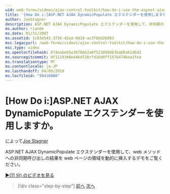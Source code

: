 ```yaml
---
uid: web-forms/videos/ajax-control-toolkit/how-do-i-use-the-aspnet-ajax-dynamicpopulate-extender
title: '[How Do i:]ASP.NET AJAX DynamicPopulate エクステンダーを使用しますか。 | Microsoft Docs'
author: JoeStagner
description: ASP.NET AJAX DynamicPopulate エクステンダーを使用して、非同期の ca の結果を web ページの領域を動的に設定するのデモを見る.
ms.author: riande
ms.date: 01/31/2007
ms.assetid: 1c83e543-3f56-42ed-9d10-ac3f8dd26093
msc.legacyurl: /web-forms/videos/ajax-control-toolkit/how-do-i-use-the-aspnet-ajax-dynamicpopulate-extender
msc.type: video
ms.openlocfilehash: 674eabeb5e3678662a0f523899d83ba66a61dbd2
ms.sourcegitcommit: 0f1119340e4464720cfd16d0ff15764746ea1fea
ms.translationtype: MT
ms.contentlocale: ja-JP
ms.lasthandoff: 04/09/2019
ms.locfileid: "59416000"
---
```

# <a name="how-do-i-use-the-aspnet-ajax-dynamicpopulate-extender"></a>[How Do i:]ASP.NET AJAX DynamicPopulate エクステンダーを使用しますか。

によって[Joe Stagner](https://github.com/JoeStagner)

ASP.NET AJAX DynamicPopulate エクステンダーを使用して、web メソッドへの非同期呼び出しの結果を web ページの領域を動的に挿入するデモをご覧ください。

[&#9654;(11 分) のビデオを見る](https://channel9.msdn.com/Blogs/ASP-NET-Site-Videos/how-do-i-use-the-aspnet-ajax-dynamicpopulate-extender)

> [!div class="step-by-step"]
> [前へ](how-do-i-use-the-aspnet-ajax-draggable-panel-extender.md)
> [次へ](how-do-i-use-the-aspnet-ajax-filteredtextbox-extender.md)
